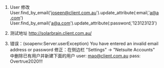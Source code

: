 1. User 修改
  User.find_by_email('joseen@client.com.au').update_attribute(:email,'a@a.com')
User.find_by_email('a@a.com').update_attribute(:password,'123123123')

2. 测试地址
  http://solarbrain.client.com.au/

3. 错误：(soapenv:Server.userException) You have entered an invalid email address or password 
  修正：在侧边栏 "Settings" -> "Netsuite Accounts" 中删除已有用户并新建下面的用户
    user: mao@client.com.au 
    pass: Overtrue2020!!!